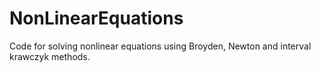 # NonLinearEquations

Code for solving nonlinear equations using Broyden, Newton and interval krawczyk methods.
